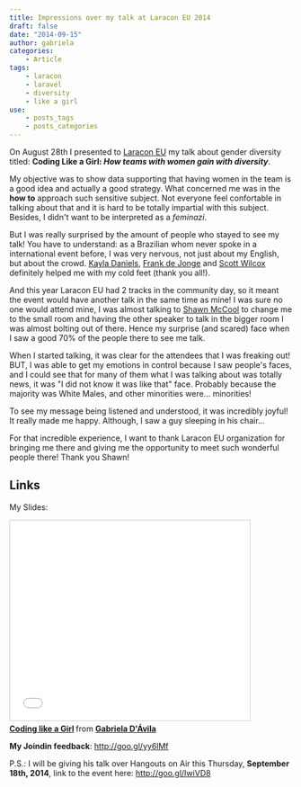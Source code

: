 ```yaml
---
title: Impressions over my talk at Laracon EU 2014
draft: false
date: "2014-09-15"
author: gabriela
categories:
    - Article
tags:
    - laracon
    - laravel
    - diversity
    - like a girl
use:
    - posts_tags
    - posts_categories
---
```


On August 28th I presented to [Laracon EU](http://laracon.eu) my talk about gender diversity titled: **Coding Like a Girl: _How teams with women gain with diversity_**.

My objective was to show data supporting that having women in the team is a good idea and actually a good strategy. What concerned me was in the **how to** approach such sensitive subject. Not everyone feel confortable in talking about that and it is hard to be totally impartial with this subject. Besides, I didn't want to be interpreted as a _feminazi_.

But I was really surprised by the amount of people who stayed to see my talk! You have to understand: as a Brazilian whom never spoke in a international event before, I was very nervous, not just about my English, but about the crowd. [Kayla Daniels](http://www.twitter.com/kayladnls), [Frank de Jonge](http://twitter.com/frekynet) and [Scott Wilcox](http://twitter.com/ssx) definitely helped me with my cold feet (thank you all!).

And this year Laracon EU had 2 tracks in the community day, so it meant the event would have another talk in the same time as mine! I was sure no one would attend mine, I was almost talking to [Shawn McCool](http://www.twitter.com/shawnmccool) to change me to the small room and having the other speaker to talk in the bigger room I was almost bolting out of there. Hence my surprise (and scared) face when I saw a good 70% of the people there to see me talk.

When I started talking, it was clear for the attendees that I was freaking out! BUT, I was able to get my emotions in control because I saw people's faces, and I could see that for many of them what I was talking about was totally news, it was "I did not know it was like that" face. Probably because the majority was White Males, and other minorities were... minorities!

To see my message being listened and understood, it was incredibly joyful! It really made me happy. Although, I saw a guy sleeping in his chair...

For that incredible experience, I want to thank Laracon EU organization for bringing me there and giving me the opportunity to meet such wonderful people there! Thank you Shawn!

## Links

My Slides:

<iframe src="//www.slideshare.net/slideshow/embed_code/38433691" width="427" height="356" frameborder="0" marginwidth="0" marginheight="0" scrolling="no" style="border:1px solid #CCC; border-width:1px; margin-bottom:5px; max-width: 100%;" allowfullscreen> </iframe> <div style="margin-bottom:5px"> <strong> <a href="https://www.slideshare.net/gabidavila/coding-like-a-girl" title="Coding like a Girl" target="_blank">Coding like a Girl</a> </strong> from <strong><a href="http://www.slideshare.net/gabidavila" target="_blank">Gabriela D&#x27;Ávila</a></strong> </div>

**My Joindin feedback**: http://goo.gl/yy6lMf

P.S.: I will be giving his talk over Hangouts on Air this Thursday, **September 18th, 2014**, link to the event here: http://goo.gl/IwiVD8